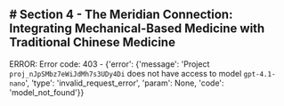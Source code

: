 ## # **Section 4 - The Meridian Connection: Integrating Mechanical-Based Medicine with Traditional Chinese Medicine**

ERROR: Error code: 403 - {'error': {'message': 'Project `proj_nJpSMbz7eWiJdMh7s3UDy4Di` does not have access to model `gpt-4.1-nano`', 'type': 'invalid_request_error', 'param': None, 'code': 'model_not_found'}}
